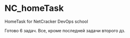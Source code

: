 # NC_homeTask
HomeTask for NetCracker DevOps school

Готово 6 задач. 
Все, кроме последней задачи второго дз.

